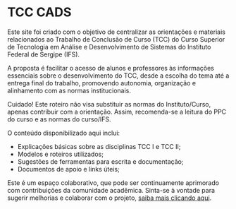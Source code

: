 # TCC CADS

Este site foi criado com o objetivo de centralizar as orientações e materiais relacionados ao Trabalho de Conclusão de Curso (TCC) do Curso Superior de Tecnologia em Análise e Desenvolvimento de Sistemas do Instituto Federal de Sergipe (IFS).

A proposta é facilitar o acesso de alunos e professores às informações essenciais sobre o desenvolvimento do TCC, desde a escolha do tema até a entrega final do trabalho, promovendo autonomia, organização e alinhamento com as normas institucionais.

Cuidado! Este roteiro não visa substituir as normas do Instituto/Curso, apenas contribuir com a orientação. Assim, recomenda-se a leitura do PPC do curso e as normas do curso/IFS.

O conteúdo disponibilizado aqui inclui:

- Explicações básicas sobre as disciplinas TCC I e TCC II;
- Modelos e roteiros utilizados;
- Sugestões de ferramentas para escrita e documentação;
- Documentos de apoio e links úteis;
 
Este é um espaço colaborativo, que pode ser continuamente aprimorado com contribuições da comunidade acadêmica. Sinta-se à vontade para sugerir melhorias e colaborar com o projeto, [saiba mais clicando aqui](https://github.com/adsifs/TCC-CADS).